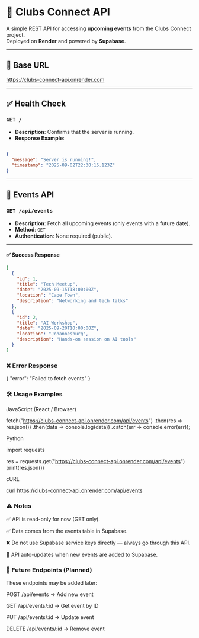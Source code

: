 # 📌 Clubs Connect API

A simple REST API for accessing **upcoming events** from the Clubs Connect project.  
Deployed on **Render** and powered by **Supabase**.

---

## 🔗 Base URL
https://clubs-connect-api.onrender.com

---

## ✅ Health Check

### `GET /`
- **Description**: Confirms that the server is running.
- **Response Example**:
```json

{
  "message": "Server is running!",
  "timestamp": "2025-09-02T22:30:15.123Z"
}
```

---

## 📅 Events API

### `GET /api/events`

- **Description**: Fetch all upcoming events (only events with a future date).  
- **Method**: `GET`  
- **Authentication**: None required (public).  

---

#### ✅ Success Response
```json
[
  {
    "id": 1,
    "title": "Tech Meetup",
    "date": "2025-09-15T18:00:00Z",
    "location": "Cape Town",
    "description": "Networking and tech talks"
  },
  {
    "id": 2,
    "title": "AI Workshop",
    "date": "2025-09-20T10:00:00Z",
    "location": "Johannesburg",
    "description": "Hands-on session on AI tools"
  }
]
```


### ❌ Error Response

{ "error": "Failed to fetch events" }

### 🛠️ Usage Examples
JavaScript (React / Browser)

fetch("https://clubs-connect-api.onrender.com/api/events")
  .then(res => res.json())
  .then(data => console.log(data))
  .catch(err => console.error(err));


Python

import requests

res = requests.get("https://clubs-connect-api.onrender.com/api/events")
print(res.json())


cURL

curl https://clubs-connect-api.onrender.com/api/events


### ⚠️ Notes

✅ API is read-only for now (GET only).

✅ Data comes from the events table in Supabase.

❌ Do not use Supabase service keys directly — always go through this API.

🔄 API auto-updates when new events are added to Supabase.

### 🚀 Future Endpoints (Planned)

These endpoints may be added later:

POST /api/events → Add new event

GET /api/events/:id → Get event by ID

PUT /api/events/:id → Update event

DELETE /api/events/:id → Remove event
